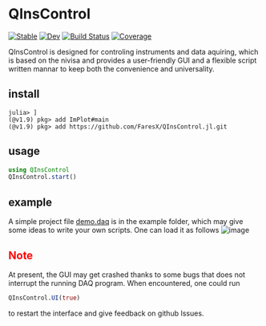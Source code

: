 # QInsControl

[![Stable](https://img.shields.io/badge/docs-stable-blue.svg)](https://FaresX.github.io/QInsControl.jl/stable/)
[![Dev](https://img.shields.io/badge/docs-dev-blue.svg)](https://FaresX.github.io/QInsControl.jl/dev/)
[![Build Status](https://github.com/FaresX/QInsControl.jl/actions/workflows/CI.yml/badge.svg?branch=master)](https://github.com/FaresX/QInsControl.jl/actions/workflows/CI.yml?query=branch%3Amaster)
[![Coverage](https://codecov.io/gh/FaresX/QInsControl.jl/branch/master/graph/badge.svg)](https://codecov.io/gh/FaresX/QInsControl.jl)

QInsControl is designed for controling instruments and data aquiring, which is based on the nivisa and provides a 
user-friendly GUI and a flexible script written mannar to keep both the convenience and universality.

## install
```
julia> ]
(@v1.9) pkg> add ImPlot#main
(@v1.9) pkg> add https://github.com/FaresX/QInsControl.jl.git
```

## usage
```julia
using QInsControl
QInsControl.start()
```

## example
A simple project file [demo.daq](example) is in the example folder, which may give some ideas to write your own scripts.
One can load it as follows
![image](example/loadproject.gif)

## <font color=#FF0000>**Note**</font>
At present, the GUI may get crashed thanks to some bugs that does not interrupt the running DAQ program. When encountered, 
one could run
```julia
QInsControl.UI(true)
```
to restart the interface and give feedback on github Issues.